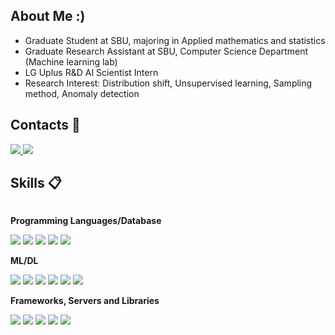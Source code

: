 ## About Me :)
- Graduate Student at SBU, majoring in Applied mathematics and statistics
- Graduate Research Assistant at SBU, Computer Science Department (Machine learning lab)
- LG Uplus R&D AI Scientist Intern
- Research Interest: Distribution shift, Unsupervised learning, Sampling method, Anomaly detection

## Contacts 💬

<div style="display:flex; flex-direction:column; align-items:flex-start;">
    <!-- Contacts --> 
<!--     <p><strong>Contacts</strong></p> -->
    <div>
        <a href="mailto:﻿"henajung10@gmail.com">
            <img src="https://img.shields.io/badge/Gmail-D14836?style=for-the-badge&logo=gmail&logoColor=white">
        </a>
        <a href="https://www.linkedin.com/in/hyewon-jung-293a8b244/">
            <img src="https://img.shields.io/badge/linkedin-%230077B5.svg?style=for-the-badge&logo=linkedin&logoColor=white">
        </a>
    </div>
</div>

## Skills 📋

<div style="display:flex; flex-direction:column; align-items:flex-start;">
    <!-- Languages -->
    <p><strong>Programming Languages/Database</strong></p>
    <div>
        <img src="https://img.shields.io/badge/python-3670A0?style=for-the-badge&logo=python&logoColor=ffdd54">  
        <img src="https://img.shields.io/badge/r-%23276DC3.svg?style=for-the-badge&logo=r&logoColor=white">
        <img src="https://img.shields.io/badge/mysql-4479A1?style=for-the-badge&logo=mysql&logoColor=white"> 
        <img src="https://img.shields.io/badge/latex-%23008080.svg?style=for-the-badge&logo=latex&logoColor=white">
        <img src="https://img.shields.io/badge/sqlite-%2307405e.svg?style=for-the-badge&logo=sqlite&logoColor=white">
<!--         <img src="https://img.shields.io/badge/java-%23ED8B00.svg?style=for-the-badge&logo=openjdk&logoColor=white"> -->
    </div>
    <!-- ML/DL -->
    <p><strong>ML/DL</strong></p>
    <div>
        <img src="https://img.shields.io/badge/TensorFlow-%23FF6F00.svg?style=for-the-badge&logo=TensorFlow&logoColor=white">
        <img src="https://img.shields.io/badge/PyTorch-%23EE4C2C.svg?style=for-the-badge&logo=PyTorch&logoColor=white">
        <img src="https://img.shields.io/badge/Matplotlib-%23ffffff.svg?style=for-the-badge&logo=Matplotlib&logoColor=black">
        <img src="https://img.shields.io/badge/numpy-%23013243.svg?style=for-the-badge&logo=numpy&logoColor=white">
        <img src="https://img.shields.io/badge/pandas-%23150458.svg?style=for-the-badge&logo=pandas&logoColor=white">
        <img src="https://img.shields.io/badge/scikit--learn-%23F7931E.svg?style=for-the-badge&logo=scikit-learn&logoColor=white">
    </div>
    <!-- Frameworks, Servers and Libraries -->
    <p><strong>Frameworks, Servers and Libraries</strong></p>
    <div>
        <img src="https://img.shields.io/badge/django-%23092E20.svg?style=for-the-badge&logo=django&logoColor=white">
        <img src="https://img.shields.io/badge/bootstrap-7952B3?style=flat-square&logo=bootstrap&logoColor=white">
        <img src="https://img.shields.io/badge/Apache%20Hadoop-66CCFF?style=for-the-badge&logo=apachehadoop&logoColor=black">
        <img src="https://img.shields.io/badge/Apache%20Spark-FDEE21?style=flat-square&logo=apachespark&logoColor=black">
        <img src="https://img.shields.io/badge/Apache%20Airflow-017CEE?style=for-the-badge&logo=Apache%20Airflow&logoColor=white">
    </div>
    
    
<br>
</div>



<!-- ![hw's GitHub stats](https://github-readme-stats.vercel.app/api?username=hw1004&show_icons=true&theme=transparent&hide=issues)-->
<!-- ![trophy](https://github-profile-trophy.vercel.app/?username=hw1004)-->
